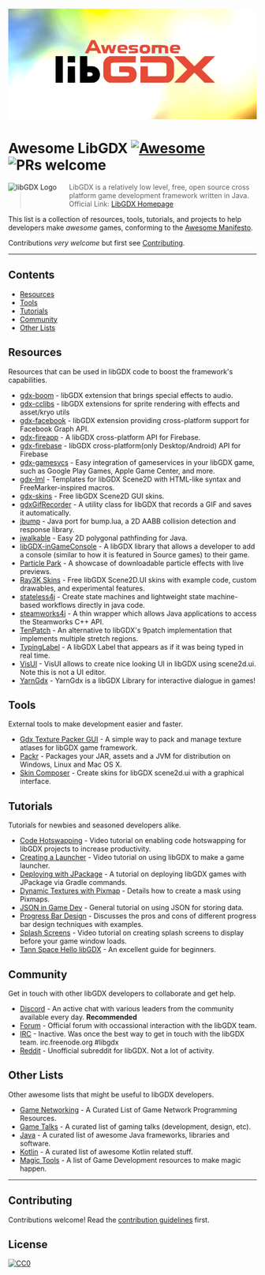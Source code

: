![Awesome LibGDX Logo](logo.png "Awesome LibGDX Logo")

# Awesome LibGDX [![Awesome](https://awesome.re/badge-flat2.svg)](https://awesome.re) ![PRs welcome](https://img.shields.io/badge/PRs-welcome-brightgreen.svg?style=flat-square)

<a href="https://libgdx.badlogicgames.com/"><img src="https://libgdx.badlogicgames.com/img/logo.png" alt="libGDX Logo" align="left" style="margin-right: 25px" height=40></a>
> LibGDX is a relatively low level, free, open source cross platform game development framework written in Java. Official Link: [LibGDX Homepage](https://libgdx.badlogicgames.com/)

This list is a collection of resources, tools, tutorials, and projects to help developers make _awesome_ games, conforming to the [Awesome Manifesto](https://github.com/sindresorhus/awesome/blob/master/awesome.md).

Contributions *very welcome* but first see [Contributing](#contributing).


---


## Contents

- [Resources](#resources)
- [Tools](#tools)
- [Tutorials](#tutorials)
- [Community](#community)
- [Other Lists](#other-lists)


## Resources

Resources that can be used in libGDX code to boost the framework's capabilities.

- [gdx-boom](https://github.com/rafaskb/gdx-boom) - libGDX extension that brings special effects to audio.
- [gdx-cclibs](https://github.com/CypherCove/gdx-cclibs) - libGDX extensions for sprite rendering with effects and asset/kryo utils
- [gdx-facebook](https://github.com/TomGrill/gdx-facebook) - libGDX extension providing cross-platform support for Facebook Graph API.
- [gdx-fireapp](https://github.com/mk-5/gdx-fireapp) - A libGDX cross-platform API for Firebase.
- [gdx-firebase](https://github.com/TomGrill/gdx-firebase) - libGDX cross-platform(only Desktop/Android) API for Firebase
- [gdx-gamesvcs](https://github.com/MrStahlfelge/gdx-gamesvcs) - Easy integration of gameservices in your libGDX game, such as Google Play Games, Apple Game Center, and more.
- [gdx-lml](https://github.com/czyzby/gdx-lml/tree/master/lml) - Templates for libGDX Scene2D with HTML-like syntax and FreeMarker-inspired macros.
- [gdx-skins](https://github.com/czyzby/gdx-skins) - Free libGDX Scene2D GUI skins.
- [gdxGifRecorder](https://github.com/Anuken/GDXGifRecorder) - A utility class for libGDX that records a GIF and saves it automatically.
- [jbump](https://github.com/implicit-invocation/jbump) - Java port for bump.lua, a 2D AABB collision detection and response library.
- [jwalkable](https://github.com/implicit-invocation/jwalkable) - Easy 2D polygonal pathfinding for Java.
- [libGDX-inGameConsole](https://github.com/StrongJoshua/libGDX-inGameConsole) - A libGDX library that allows a developer to add a console (similar to how it is featured in Source games) to their game.
- [Particle Park](https://github.com/raeleus/Particle-Park) - A showcase of downloadable particle effects with live previews.
- [Ray3K Skins](https://ray3k.wordpress.com/artwork/) - Free libGDX Scene2D.UI skins with example code, custom drawables, and experimental features.
- [stateless4j](https://github.com/oxo42/stateless4j) - Create state machines and lightweight state machine-based workflows directly in java code.
- [steamworks4j](https://github.com/code-disaster/steamworks4j) - A thin wrapper which allows Java applications to access the Steamworks C++ API.
- [TenPatch](https://github.com/raeleus/TenPatch) - An alternative to libGDX's 9patch implementation that implements multiple stretch regions.
- [TypingLabel](https://github.com/rafaskb/typing-label) - A libGDX Label that appears as if it was being typed in real time.
- [VisUI](https://github.com/kotcrab/vis-ui) - VisUI allows to create nice looking UI in libGDX using scene2d.ui. Note this is not a UI editor.
- [YarnGdx](https://github.com/kyperbelt/YarnGdx) - YarnGdx is a libGDX Library for interactive dialogue in games!


## Tools

External tools to make development easier and faster.

- [Gdx Texture Packer GUI](https://github.com/crashinvaders/gdx-texture-packer-gui) - A simple way to pack and manage texture atlases for libGDX game framework.
- [Packr](https://github.com/libGDX/packr) - Packages your JAR, assets and a JVM for distribution on Windows, Linux and Mac OS X.
- [Skin Composer](https://github.com/raeleus/skin-composer) - Create skins for libGDX scene2d.ui with a graphical interface.


## Tutorials

Tutorials for newbies and seasoned developers alike.

- [Code Hotswapping](https://youtu.be/zKfh6WuaikQ) - Video tutorial on enabling code hotswapping for libGDX projects to increase productivity.
- [Creating a Launcher](https://youtu.be/3l5F7f7vfTU) - Video tutorial on using libGDX to make a game launcher.
- [Deploying with JPackage](https://github.com/raeleus/skin-composer/wiki/libGDX-and-JPackage) - A tutorial on deploying libGDX games with JPackage via Gradle commands.
- [Dynamic Textures with Pixmap](https://javadocmd.com/blog/libgdx-dynamic-textures-with-pixmap/) - Details how to create a mask using Pixmaps.
- [JSON in Game Dev](http://mana-break.blogspot.com/2014/06/power-of-json-in-game-development-items.html) - General tutorial on using JSON for storing data.
- [Progress Bar Design](https://github.com/raeleus/skin-composer/wiki/The-Man-Who-Killed-Hitler-and-then-The-Progress-Bar) - Discusses the pros and cons of different progress bar design techniques with examples.
- [Splash Screens](https://youtu.be/Rnmq_Jv-pe4) - Video tutorial on creating splash screens to display before your game window loads.
- [Tann Space Hello libGDX](http://tann.space/HelloLibgdx/) - An excellent guide for beginners.


## Community

Get in touch with other libGDX developers to collaborate and get help.

- [Discord](https://discord.gg/4S8pQqc) - An active chat with various leaders from the community available every day. **Recommended**
- [Forum](https://www.badlogicgames.com/forum/) - Official forum with occassional interaction with the libGDX team.
- [IRC](irc://freenode/libgdx) - Inactive. Was once the best way to get in touch with the libGDX team. irc.freenode.org #libgdx
- [Reddit](https://www.reddit.com/r/libgdx/) - Unofficial subreddit for libGDX. Not a lot of activity.


## Other Lists

Other awesome lists that might be useful to libGDX developers.

- [Game Networking](https://github.com/MFatihMAR/Awesome-Game-Networking) - A Curated List of Game Network Programming Resources.
- [Game Talks](https://github.com/hzoo/awesome-gametalks) - A curated list of gaming talks (development, design, etc).
- [Java](https://github.com/akullpp/awesome-java) - A curated list of awesome Java frameworks, libraries and software.
- [Kotlin](https://github.com/KotlinBy/awesome-kotlin) - A curated list of awesome Kotlin related stuff.
- [Magic Tools](https://github.com/ellisonleao/magictools) - A list of Game Development resources to make magic happen.


---


## Contributing

Contributions welcome! Read the [contribution guidelines](contributing.md) first.



## License

[![CC0](https://mirrors.creativecommons.org/presskit/buttons/88x31/svg/cc-zero.svg)](https://creativecommons.org/publicdomain/zero/1.0)
